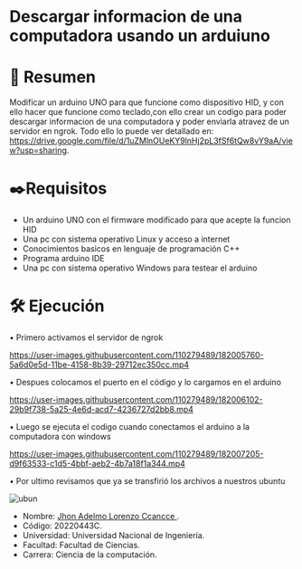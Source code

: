 # Descargar informacion de una computadora usando un arduiuno 
# 📜 Resumen 
Modificar un arduino UNO para que funcione como dispositivo HID, y con ello hacer que funcione como teclado,con ello crear un codigo para poder descargar informacion de una computadora y poder enviarla atravez de un servidor en ngrok.
Todo ello lo puede ver detallado en: https://drive.google.com/file/d/1uZMlnOUeKY9lnHj2pL3fSf6tQw8vY9aA/view?usp=sharing.


# ✒️Requisitos
* Un arduino UNO con el firmware modificado para que acepte la funcion HID
* Una pc con sistema operativo Linux y acceso a internet
* Conocimientos basicos en lenguaje de programación C++
* Programa arduino IDE
* Una pc con sistema operativo Windows para testear el arduino

# 🛠️ Ejecución
• Primero activamos el servidor de ngrok


https://user-images.githubusercontent.com/110279489/182005760-5a6d0e5d-11be-4158-8b39-29712ec350cc.mp4



• Despues colocamos el puerto en el código y lo cargamos en el arduino 

https://user-images.githubusercontent.com/110279489/182006102-29b9f738-5a25-4e6d-acd7-4236727d2bb8.mp4


• Luego se ejecuta el codigo cuando conectamos el arduino a la computadora con windows

https://user-images.githubusercontent.com/110279489/182007205-d9f63533-c1d5-4bbf-aeb2-4b7a18f1a344.mp4

• Por ultimo revisamos que ya se transfirió los archivos a nuestros ubuntu

![ubun](https://user-images.githubusercontent.com/110279489/182007324-9a2a2a16-6d18-4e45-887c-6889d48c0f05.png)






* Nombre: [ Jhon Adelmo Lorenzo Ccancce ](https://github.com/Jhon-Lorenzo).
* Código: 20220443C.
* Universidad: Universidad Nacional de Ingeniería.
* Facultad: Facultad de Ciencias.
* Carrera: Ciencia de la computación.

